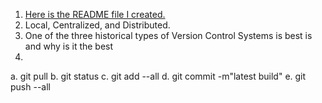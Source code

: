 1. [Here is the README file I created.](../../README.md)
2. Local, Centralized, and Distributed.
3. One of the three historical types of Version Control Systems is best is and why is it the best  
4. 
a. git pull
b. git status
c. git add --all
d. git commit -m"latest build"
e. git push --all
